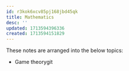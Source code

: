```yaml
---
id: r3kok6xcv85pj168jbd45qk
title: Mathematics
desc: ''
updated: 1713594396336
created: 1713594151829
---
```


These notes are arranged into the below topics:

- Game theorygit 